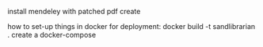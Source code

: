 install mendeley with patched pdf create

how to set-up things in docker for deployment:
docker build -t sandlibrarian .
create a docker-compose
